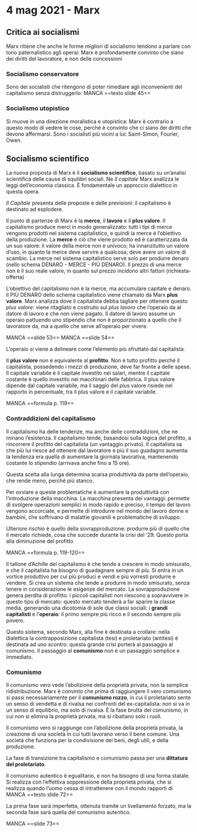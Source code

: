 # 4 mag 2021 - Marx
## Critica ai socialismi
Marx ritiene che anche le forme migliori di socialismo tendono a parlare con tono paternalistico agli operai: Marx è profondamente convinto che siano dei diritti del lavoratore, e non delle concessioni

### Socialismo conservatore
Sono dei socialisti che ritengono di poter rimediare agli inconvenienti del capitalismo senza distruggerlo: MANCA ==testo slide 45==

### Socialismo utopistico

Si muove in una direzione moralistica e utopistica: Marx è contrario a questo modo di vedere le cose, perché è convinto che ci siano dei diritti che devono affermarsi.
Sono i socialisti più vicini a lui: Saint-Simon, Fourier, Owen.

## Socialismo scientifico

La nuova proposta di Marx è il **socialismo scientifico**, basato su un’analisi scientifica delle cause di squilibri sociali.
Ne *Il capitale* Marx analizza le leggi dell’economia classica.
È fondamentale un approccio dialettico in questa opera.

*Il Capitale* presenta delle proposte e delle previsioni: il capitalismo è destinato ad esplodere.

Il punto di partenze di Marx è la **merce**, il **lavoro** e il **plus valore**.
Il capitalismo produce merci in modo generalizzato: tutti i tipi di merce vengono prodotti nel sistema capitalistico, e quindi la merce è l’obiettivo della produzione.
La **merce** è ciò che viene prodotto ed è caratterizzata da un suo valore: il valore della merce non è univoco; ha innanzitutto un valore d’uso, in quanto la merce deve servire a qualcosa; deve avere un valore di scambio.
La merce nel sistema capitalistico serve solo per produrre denaro (nello schema DENARO - MERCE - PIÙ DENARO).
Il prezzo di una merce non è il suo reale valore, in quanto sul prezzo incidono altri fattori (richiesta-offerta)

L’obiettivo del capitalismo non è la merce, ma accumulare capitale e denaro. Il PIÙ DENARO dello schema capitalistico viene chiamato da Marx **plus valore**. Marx analizza dove il capitalista debba tagliare per ottenere questo *plus valore*: viene ritagliato e costruito sul *plus lavoro* che l’operaio da al datore di lavoro e che non viene pagato.
Il datore di lavoro assume un operaio pattuendo uno stipendio che non è proporzionato a quello che il lavoratore da, ma a quello che serve all’operaio per vivere.

MANCA ==slide 53==
MANCA ==slide 54==

L’operaio si viene a delineare come l’elemento più sfruttato dal capitalista.

Il **plus valore** non è equivalente al **profitto**. Non è tutto profitto perché il capitalista, possedendo i mezzi di produzione, deve far fronte a delle spese.
Il capitale variabile è il capitale investito nei salari, mentre il capitale costante è quello investito nei macchinari delle fabbrica.
Il plus valore dipende dal capitale variabile, ma il saggio del plus valore risiede nel rapporto in percentuale, tra il plus valore e il capitale variabile.

MANCA ==formula p. 119==

### Contraddizioni del capitalismo

Il capitalismo ha delle tendenze, ma anche delle contraddizioni, che ne minano l’esistenza.
Il capitalismo tende, basandosi sulla logica del profitto, a rincorrere il profitto del capitalista (un vantaggio privato). Il capitalista sa che più lui riesce ad ottenere dal lavoratore e più il suo guadagno aumenta: la tendenza era quella di aumentare la giornata lavorativa, mantenendo costante lo stipendio (arrivava anche fino a 15 ore).

Questa scelta alla lunga determina scarsa produttività da parte dell’operaio, che rende meno, perché più stanco.

Per ovviare a queste problematiche è aumentare la produttività con l’introduzione della macchina. La macchina presenta dei vantaggi: permette di svolgere operazioni semplici in modo rapido e preciso, il tempo del lavoro vengono accorciate, e permette di introdurre nel mondo del lavoro donne e bambini, che soffrivano di malattie giovanili e problematiche di sviluppo.

Ulteriore rischio è quello della sovrapproduzione: produrre più di quello che il mercato richiede, cosa che succede durante la crisi del ‘29.
Questo porta alla diminuzione del profitto

MANCA ==formula p. 119-120==

Il tallone d’Achille del capitalismo è che tende a crescere in modo smisurato, e che il capitalista ha bisogno di guadagnare sempre di più. Si entra in un vortice produttivo per cui più produci e vendi e più vorresti produrre e vendere. Si crea un sistema che tende a produrre in modo smisurato, senza tenere in considerazione le esigenze del mercato.
La sovrapproduzione genera perdita di profitto: i piccoli capitalisti non riescono a sopravvivere in questo tipo di mercato: questo mercato tenderà a far sparire la classe media, generando una dicotomia di sole due classi sociali: i **grandi capitalisti** e l’**operaio**: il primo sempre più ricco e il secondo sempre più povero.

Questo sistema, secondo Marx, alla fine è destinata a crollare: nella dialettica la contrapposizione capitalista (tesi) e proletariato (antitesi) è destinata ad uno scontro: questa grande crisi porterà al passaggio al comunismo.
Il passaggio al **comunismo** non è un passaggio semplice e immediato.

### Comunismo

Il comunismo vero vede l’abolizione della proprietà privata, non la semplice ridistribuzione. Marx è convinto che prima di raggiungere il vero comunismo si passi necessariamente per il **comunismo rozzo**, in cui il proletariato sente un senso di vendetta e di rivalsa nei confronti del ex-capitalista: non si va in un senso di equilibrio, ma solo di rivalsa.
È la fase brutta del comunismo, in cui non si elimina la proprietà privata, ma si ribaltano solo i ruoli.

Il comunismo vero si raggiunge con l’abolizione della proprietà privata, la creazione di una società in cui tutti lavorano verso il bene comune. Una società che funziona per la condivisione dei beni, degli utili, e della produzione.

La fase di transizione tra capitalismo e comunismo passa per una **dittatura del proletariato**.

Il comunismo autentico è egualitario, e non ha bisogno di una forma statale.
Si realizza con l’effettiva soppressione della proprietà privata, che si realizza quando l’uomo cessa di intrattenere con il mondo rapporti di MANCA ==testo slide 72==

La prima fase sarà imperfetta, ottenuta tramite un livellamento forzato, ma la seconda fase sarà quella del comunismo autentico.

MANCA ==slide 73==